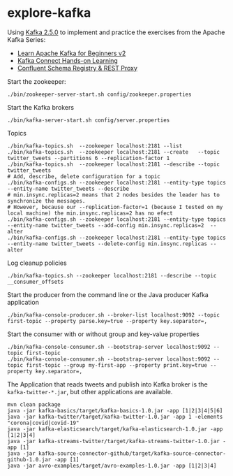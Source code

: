 # explore-kafka

Using [Kafka 2.5.0](http://kafka.apache.org/) to implement and practice the exercises from the Apache Kafka Series:

 - [Learn Apache Kafka for Beginners v2](https://www.udemy.com/course/kafka-connect/)
 - [Kafka Connect Hands-on Learning](https://www.udemy.com/course/kafka-connect/)
 - [Confluent Schema Registry & REST Proxy](https://www.udemy.com/course/confluent-schema-registry/)


Start the zookeeper:
```
./bin/zookeeper-server-start.sh config/zookeeper.properties
```
Start the Kafka brokers
```
./bin/kafka-server-start.sh config/server.properties
```
Topics
```
./bin/kafka-topics.sh  --zookeeper localhost:2181 --list
./bin/kafka-topics.sh  --zookeeper localhost:2181 --create   --topic twitter_tweets --partitions 6 --replication-factor 1
./bin/kafka-topics.sh  --zookeeper localhost:2181 --describe --topic twitter_tweets
# Add, describe, delete configuration for a topic
./bin/kafka-configs.sh --zookeeper localhost:2181 --entity-type topics --entity-name twitter_tweets --describe
# min.insync.replicas=2 means that 2 nodes besides the leader has to synchronize the messages.
# However, because our --replication-factor=1 (because I tested on my local machine) the min.insync.replicas=2 has no efect
./bin/kafka-configs.sh --zookeeper localhost:2181 --entity-type topics --entity-name twitter_tweets --add-config min.insync.replicas=2  --alter
./bin/kafka-configs.sh --zookeeper localhost:2181 --entity-type topics --entity-name twitter_tweets --delete-config min.insync.replicas --alter
```
Log cleanup policies
```
./bin/kafka-topics.sh --zookeeper localhost:2181 --describe --topic __consumer_offsets
```
Start the producer from the command line or the Java producer Kafka application
```
./bin/kafka-console-producer.sh --broker-list localhost:9092 --topic first-topic --property parse.key=true --property key.separator=,
```
Start the consumer with or without group and key-value properties
```
./bin/kafka-console-consumer.sh --bootstrap-server localhost:9092 --topic first-topic
./bin/kafka-console-consumer.sh --bootstrap-server localhost:9092 --topic first-topic --group my-first-app --property print.key=true --property key.separator=,
```

The Application that reads tweets and publish into Kafka broker is the `kafka-twitter-*.jar`, but other applications are available.

```
mvn clean package
java -jar kafka-basics/target/kafka-basics-1.0.jar -app [1|2|3|4|5|6]
java -jar kafka-twitter/target/kafka-twitter-1.0.jar -app 1 -elements "corona|covid|covid-19"
java -jar kafka-elasticsearch/target/kafka-elasticsearch-1.0.jar -app [1|2|3|4]
java -jar kafka-streams-twitter/target/kafka-streams-twitter-1.0.jar -app [1]
java -jar kafka-source-connector-github/target/kafka-source-connector-github-1.0.jar -app [1]
java -jar avro-examples/target/avro-examples-1.0.jar -app [1|2|3|4]
```


